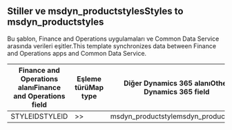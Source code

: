 ## <a name="styles-to-msdyn_productstyles"></a><span data-ttu-id="fd655-101">Stiller ve msdyn_productstyles</span><span class="sxs-lookup"><span data-stu-id="fd655-101">Styles to msdyn_productstyles</span></span>

<span data-ttu-id="fd655-102">Bu şablon, Finance and Operations uygulamaları ve Common Data Service arasında verileri eşitler.</span><span class="sxs-lookup"><span data-stu-id="fd655-102">This template synchronizes data between Finance and Operations apps and Common Data Service.</span></span>

<span data-ttu-id="fd655-103">Finance and Operations alanı</span><span class="sxs-lookup"><span data-stu-id="fd655-103">Finance and Operations field</span></span> | <span data-ttu-id="fd655-104">Eşleme türü</span><span class="sxs-lookup"><span data-stu-id="fd655-104">Map type</span></span> | <span data-ttu-id="fd655-105">Diğer Dynamics 365 alanı</span><span class="sxs-lookup"><span data-stu-id="fd655-105">Other Dynamics 365 field</span></span> | <span data-ttu-id="fd655-106">Varsayılan değer</span><span class="sxs-lookup"><span data-stu-id="fd655-106">Default value</span></span>
---|---|---|---
<span data-ttu-id="fd655-107">STYLEID</span><span class="sxs-lookup"><span data-stu-id="fd655-107">STYLEID</span></span> | >> | <span data-ttu-id="fd655-108">msdyn_productstyle</span><span class="sxs-lookup"><span data-stu-id="fd655-108">msdyn_productstyle</span></span> | 
